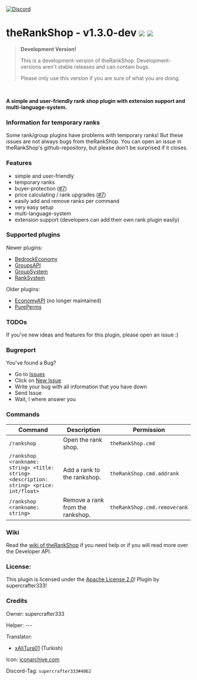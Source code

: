 [![Discord](https://img.shields.io/badge/chat-on%20discord-7289da.svg)](https://discord.gg/ca6cWPpERp)
# theRankShop - v1.3.0-dev   [![](https://poggit.pmmp.io/shield.state/theRankShop)](https://poggit.pmmp.io/p/theRankShop) [![](https://poggit.pmmp.io/shield.dl.total/theRankShop)](https://poggit.pmmp.io/p/theRankShop)

> **Development Version!**
> 
> This is a development-version of theRankShop. Development-versions aren't stable releases and can contain bugs.
> 
> Please only use this version if you are sure of what you are doing.

<br />


**A simple and user-friendly rank shop plugin with extension support and multi-language-system.**

### Information for temporary ranks
Some rank/group plugins have problems with temporary ranks! But these issues are not always bugs from theRankShop. You can open an issue in theRankShop's github-repository, but please don't be surprised if it closes.

### Features
- simple and user-friendly
- temporary ranks
- buyer-protection ([#7](https://github.com/supercrafter333/theRankShop/issues/7))
- price calculating / rank upgrades ([#7](https://github.com/supercrafter333/theRankShop/issues/7))
- easily add and remove ranks per command
- very easy setup
- multi-language-system
- extension support (developers can add their own rank plugin easily)

### Supported plugins
Newer plugins:

- [BedrockEconomy](https://github.com/cooldogedev/BedrockEconomy)
- [GroupsAPI](https://github.com/alvin0319/GroupsAPI)
- [GroupSystem](https://github.com/r3pt1s/GroupSystem)
- [RankSystem](https://github.com/IvanCraft623/RankSystem)

Older plugins:
- [EconomyAPI](https://github.com/poggit-orphanage/EconomyS/tree/master/EconomyAPI) (no longer maintained)
- [PurePerms](https://github.com/poggit-orphanage/PurePerms)
    
### TODOs
If you've new ideas and features for this plugin, please open an issue :)

### Bugreport
You've found a Bug?
- Go to [Issues](https://github.com/supercrafter333/theRankShop/issues)
- Click on [New Issue](https://github.com/supercrafter333/theRankShop/issues/new/choose)
- Write your bug with all information that you have down
- Send Issue
- Wait, I where answer you

### Commands
| **Command**                                                                                                  | **Description**                  | **Permission**               |
|--------------------------------------------------------------------------------------------------------------|----------------------------------|------------------------------|
| `/rankshop`                                                                                                  | Open the rank shop.              | `theRankShop.cmd`            |
| <code>/rankshop <addrank> <rankname: string> <title: string> <description: string> <price: int/float></code> | Add a rank to the rankshop.      | `theRankShop.cmd.addrank`    |
| <code>/rankshop <addrank> <rankname: string></code> | Remove a rank from the rankshop. | `theRankShop.cmd.removerank` |

### Wiki
Read the [wiki of theRankShop](https://github.com/supercrafter333/theRankShop/wiki) if you need help or if you will read more over the Developer API.

### License:
This plugin is licensed under the [Apache License 2.0](/LICENSE)! Plugin by supercrafter333!

### Credits

Owner: supercrafter333

Helper: ---

Translator:
- [xAliTura01](https://github.com/xAliTura01) (Turkish)

Icon: [iconarchive.com](https://icons.iconarchive.com/icons/thehoth/seo/256/seo-rank-up-icon.png)

Discord-Tag: `supercrafter333#4062`
